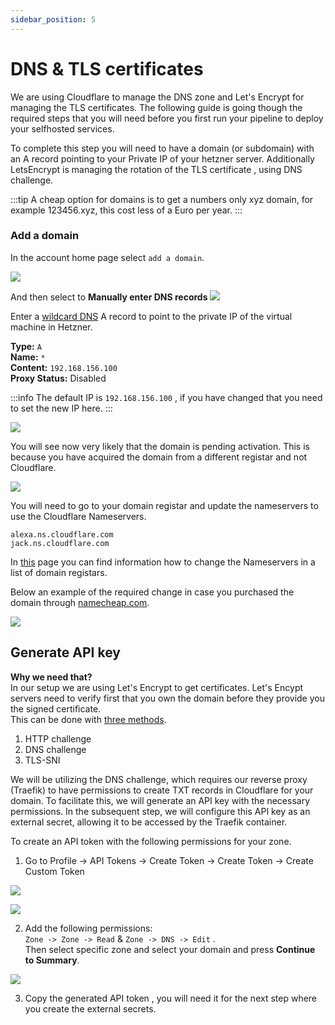 ```yaml
---
sidebar_position: 5
---
```


# DNS & TLS certificates

We are using Cloudflare to manage the DNS zone and Let's Encrypt for managing the TLS certificates. The following guide is going though the required steps that you will need before you first run your pipeline to deploy your selfhosted services. 

To complete this step you will need to have a domain (or subdomain) with an A record pointing to your Private IP of your hetzner server.
Additionally LetsEncrypt is managing the rotation of the TLS certificate , using DNS challenge. 

:::tip
   A cheap option for domains is to get a numbers only xyz domain, for example 123456.xyz, this cost less of a Euro per year. 
:::

### Add a domain
In the account home page select `add a domain`. 

![](../../../static/img/cloudflare-add-domain.png)  

And then select to **Manually enter DNS records**
![](../../../static/img/cloudflare-1.png)

Enter a [wildcard DNS](https://developers.cloudflare.com/dns/manage-dns-records/reference/wildcard-dns-records/#create-a-wildcard-record) A record to point to the private IP of the virtual machine in Hetzner.  

**Type:** `A`  
**Name:** `*`  
**Content:** `192.168.156.100`  
**Proxy Status:** Disabled 

:::info
    The default IP is `192.168.156.100` , if you have changed that you need to set the new IP here.
:::

![](../../../static/img/cloudflare-dns.png)

You will see now very likely that the domain is pending activation. This is because you have acquired the domain from a different registar and not Cloudflare.

![](../../../static/img/cloudflare-pending-activation.png)

You will need to go to your domain registar and update the nameservers to use the Cloudflare Nameservers.
```
alexa.ns.cloudflare.com
jack.ns.cloudflare.com
```


In [this](https://developers.cloudflare.com/dns/nameservers/update-nameservers/#your-domain-uses-a-different-registrar) page you can find information how to change the Nameservers in a list of domain registars.  

Below an example of the required change in case you purchased the domain through [namecheap.com](https://www.namecheap.com/).

![](../../../static/img/namecheap-ns.png)

## Generate API key

**Why we need that?**  
In our setup we are using Let's Encrypt to get certificates. Let's Encypt servers need to verify first that you own the domain before they provide you the signed certificate.  
This can be done with [three methods](https://letsencrypt.org/docs/challenge-types/).
1. HTTP challenge
2. DNS challenge
3. TLS-SNI

We will be utilizing the DNS challenge, which requires our reverse proxy (Traefik) to have permissions to create TXT records in Cloudflare for your domain. To facilitate this, we will generate an API key with the necessary permissions. In the subsequent step, we will configure this API key as an external secret, allowing it to be accessed by the Traefik container.

To create an API token with the following permissions for your zone.

1. Go to Profile -> API Tokens -> Create Token -> Create Token -> Create Custom Token

![](../../../static/img/clouflare-create-token-1.png)

![](../../../static/img/cloudflare-create-token-2.png)

2. Add the following permissions:  
`Zone -> Zone -> Read` & `Zone -> DNS -> Edit` .  
Then select specific zone  and select your domain and press **Continue to Summary**. 

![](../../../static/img/clouflare-token-3.png)

3. Copy the generated API token , you will need it for the next step where you create the external secrets.

